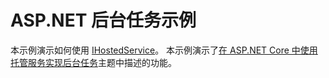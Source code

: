 # <a name="aspnet-background-tasks-sample"></a>ASP.NET 后台任务示例

本示例演示如何使用 [IHostedService](https://docs.microsoft.com/dotnet/api/microsoft.extensions.hosting.ihostedservice)。 本示例演示了[在 ASP.NET Core 中使用托管服务实现后台任务](https://docs.microsoft.com/aspnet/core/fundamentals/hosted-services)主题中描述的功能。
